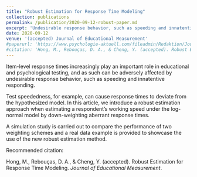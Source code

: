 ```yaml
---
title: "Robust Estimation for Response Time Modeling"
collection: publications
permalink: /publication/2020-09-12-robust-paper.md
excerpt: 'Undesirable response behavior, such as speeding and innatentive responding, have long plagued educational and psychological assessments. With the advances in response time modeling, the challenge of handling such responses must be addressed. In this article, we introduce a robust estimation approach for the respondent’s working speed under the log-normal model by down-weighting aberrant responses.'
date: 2020-09-12
venue: '(accepted) Journal of Educational Measurement'
#paperurl: 'https://www.psychologie-aktuell.com/fileadmin/Redaktion/Journale/ptam-2019-2/06_Reboucas.pdf'
#citation: 'Hong, M., Rebouças, D. A., & Cheng, Y. (accepted). Robust Estimation for Response Time Modeling. <i>Journal of Educational Measurement</i>.'
---
```


Item-level response times increasingly play an important role in educational and psychological testing, and as such can be adversely affected by undesirable response behavior, such as speeding and innatentive responding. 

Test speededness, for example, can cause response times to deviate from the hypothesized model. In this article, we introduce a robust estimation approach when estimating a respondent’s working speed under the log-normal model by down-weighting aberrant response times. 

A simulation study is carried out to compare the performance of two weighting schemes and a real data example is provided to showcase the use of the new robust estimation method.


<!-- [Access paper here](https://www.psychologie-aktuell.com/fileadmin/Redaktion/Journale/ptam-2019-2/06_Reboucas.pdf) -->

Recommended citation: 

Hong, M., Rebouças, D. A., & Cheng, Y. (accepted). Robust Estimation for Response Time Modeling. <i>Journal of Educational Measurement</i>.
